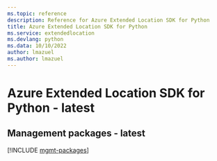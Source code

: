 ```yaml
---
ms.topic: reference
description: Reference for Azure Extended Location SDK for Python
title: Azure Extended Location SDK for Python
ms.service: extendedlocation
ms.devlang: python
ms.data: 10/10/2022
author: lmazuel
ms.author: lmazuel
---
```

# Azure Extended Location SDK for Python - latest

## Management packages - latest
[!INCLUDE [mgmt-packages](extended-location-mgmt-index.md)]